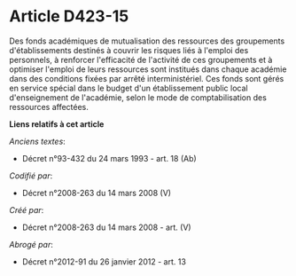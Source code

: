 # Article D423-15

Des fonds académiques de mutualisation des ressources des groupements d'établissements destinés à couvrir les risques liés à
l'emploi des personnels, à renforcer l'efficacité de l'activité de ces groupements et à optimiser l'emploi de leurs
ressources sont institués dans chaque académie dans des conditions fixées par arrêté interministériel. Ces fonds sont gérés
en service spécial dans le budget d'un établissement public local d'enseignement de l'académie, selon le mode de
comptabilisation des ressources affectées.

**Liens relatifs à cet article**

_Anciens textes_:

  - Décret n°93-432 du 24 mars 1993 - art. 18 (Ab)

_Codifié par_:

  - Décret n°2008-263 du 14 mars 2008 (V)

_Créé par_:

  - Décret n°2008-263 du 14 mars 2008 - art. (V)

_Abrogé par_:

  - Décret n°2012-91 du 26 janvier 2012 - art. 13
